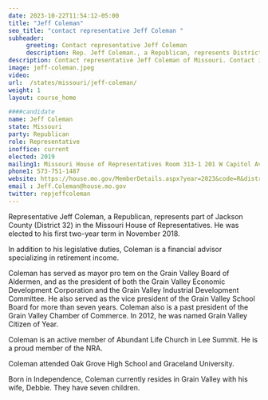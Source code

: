 ```yaml
---
date: 2023-10-22T11:54:12-05:00
title: "Jeff Coleman"
seo_title: "contact representative Jeff Coleman "
subheader:
     greeting: Contact representative Jeff Coleman
     description: Rep. Jeff Coleman., a Republican, represents District 31, which encompasses parts of Jackson County including Blue Springs, in the Missouri House of Representatives. He was elected to his first two-year term in November 2016.
description: Contact representative Jeff Coleman of Missouri. Contact information for Jeff Coleman includes email address, phone number, and mailing address.
image: jeff-coleman.jpeg
video:
url:  /states/missouri/jeff-coleman/
weight: 1
layout: course_home

####candidate
name: Jeff Coleman
state: Missouri
party: Republican
role: Representative
inoffice: current
elected: 2019
mailing1: Missouri House of Representatives Room 313-1 201 W Capitol Ave Jefferson City, MO 65101
phone1: 573-751-1487
website: https://house.mo.gov/MemberDetails.aspx?year=2023&code=R&district=032/
email :	Jeff.Coleman@house.mo.gov
twitter: repjeffcoleman
---
```


Representative Jeff Coleman, a Republican, represents part of Jackson County (District 32) in the Missouri House of Representatives. He was elected to his first two-year term in November 2018.

In addition to his legislative duties, Coleman is a financial advisor specializing in retirement income.

Coleman has served as mayor pro tem on the Grain Valley Board of Aldermen, and as the president of both the Grain Valley Economic Development Corporation and the Grain Valley Industrial Development Committee. He also served as the vice president of the Grain Valley School Board for more than seven years. Coleman also is a past president of the Grain Valley Chamber of Commerce. In 2012, he was named Grain Valley Citizen of Year.

Coleman is an active member of Abundant Life Church in Lee Summit. He is a proud member of the NRA.

Coleman attended Oak Grove High School and Graceland University.

Born in Independence, Coleman currently resides in Grain Valley with his wife, Debbie. They have seven children.
